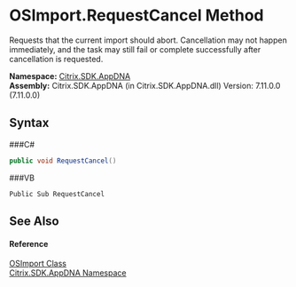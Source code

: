 # OSImport.RequestCancel Method 
 

Requests that the current import should abort. Cancellation may not happen immediately, and the task may still fail or complete successfully after cancellation is requested.

**Namespace:**&nbsp;<a href="N_Citrix_SDK_AppDNA">Citrix.SDK.AppDNA</a><br />**Assembly:**&nbsp;Citrix.SDK.AppDNA (in Citrix.SDK.AppDNA.dll) Version: 7.11.0.0 (7.11.0.0)

## Syntax

###C#
```csharp
public void RequestCancel()
```

###VB
```vbnet
Public Sub RequestCancel
```


## See Also


#### Reference
<a href="T_Citrix_SDK_AppDNA_OSImport">OSImport Class</a><br /><a href="N_Citrix_SDK_AppDNA">Citrix.SDK.AppDNA Namespace</a><br />
